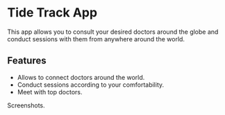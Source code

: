 # Tide Track App

This app allows you to consult your desired doctors around the globe and conduct sessions with them from anywhere around the world.

## Features

- Allows to connect doctors around the world.
- Conduct sessions according to your comfortability.
- Meet with top doctors.

Screenshots.
